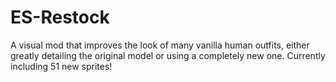 # ES-Restock
A visual mod that improves the look of many vanilla human outfits, either greatly detailing the original model or using a completely new one. Currently including 51 new sprites!


